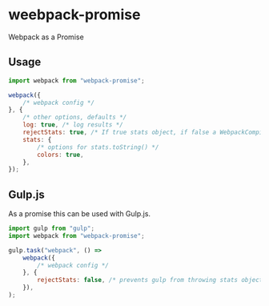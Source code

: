 # weebpack-promise

Webpack as a Promise

## Usage

``` javascript
import webpack from "webpack-promise";

webpack({
    /* webpack config */
}, {
    /* other options, defaults */
    log: true, /* log results */
    rejectStats: true, /* If true stats object, if false a WebpackCompilationError will be rejected on error */
    stats: {
        /* options for stats.toString() */
        colors: true,
    },
});
```

## Gulp.js

As a promise this can be used with Gulp.js.

``` javascript
import gulp from "gulp";
import webpack from "webpack-promise";

gulp.task("webpack", () =>
    webpack({
        /* webpack config */
    }, {
        rejectStats: false, /* prevents gulp from throwing stats object as error */
    }),
);
```
